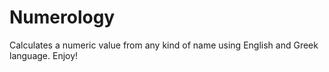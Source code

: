 # Numerology
Calculates a numeric value from any kind of name using English and Greek language.
Enjoy!
